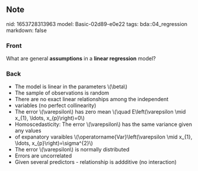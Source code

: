## Note
nid: 1653728313963
model: Basic-02d89-e0e22
tags: bda::04_regression
markdown: false

### Front
What are general <b>assumptions</b> in a <b>linear regression</b>
model?

### Back
<ul>
  <li>The model is linear in the parameters \(\beta\)
  <li>The sample of observations is random
  <li>There are no exact linear relationships among the independent
  <li>variables (no perfect collinearity)
  <li>The error \(\varepsilon\) has zero mean \(\quad
  E\left(\varepsilon \mid x_{1}, \ldots, x_{p}\right)=0\)
  <li>Homoscedasticity: The error \(\varepsilon\) has the same
  variance given any values
  <li>of expanatory varaibles \(\operatorname{Var}\left(\varepsilon
  \mid x_{1}, \ldots, x_{p}\right)=\sigma^{2}\)
  <li>The error \(\varepsilon\) is normally distributed
  <li>Errors are uncorrelated
  <li>Given several predictors - relationship is addditive (no
  interaction)
</ul>
